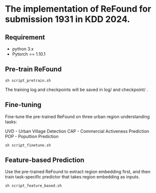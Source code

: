 # The implementation of ReFound for submission 1931 in KDD 2024.

## Requirement
- python 3.x
- Pytorch == 1.10.1


## Pre-train ReFound
```
sh script_pretrain.sh
```
The training log and checkpoints will be saved in log/ and checkpoint/ .


## Fine-tuning 
Fine-tune the pre-trained ReFound on three urban region understanding tasks:

UVD - Urban Village Detection
CAP - Commercial Activeness Prediction
POP - Popultion Prediction

```
sh script_finetune.sh
```

## Feature-based Prediction
Use the pre-trained ReFound to extract region embedding first, and then train task-specific predictor that takes region embedding as inputs.

```
sh script_feature_based.sh
```
